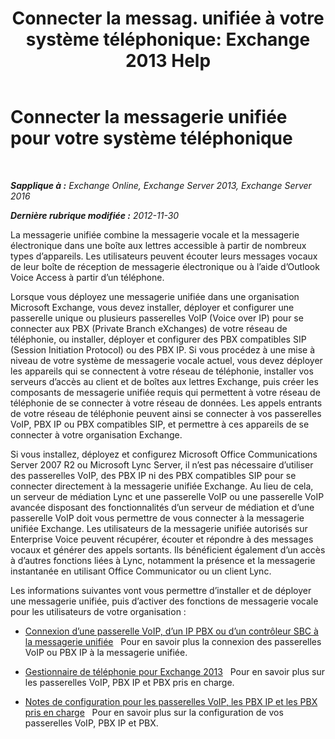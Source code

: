 ﻿---
title: 'Connecter la messag. unifiée à votre système téléphonique: Exchange 2013 Help'
TOCTitle: Connecter la messagerie unifiée pour votre système téléphonique
ms:assetid: 92c3e029-f732-4d6d-b147-2b3006d5f088
ms:mtpsurl: https://technet.microsoft.com/fr-fr/library/JJ673544(v=EXCHG.150)
ms:contentKeyID: 50555454
ms.date: 05/23/2018
mtps_version: v=EXCHG.150
ms.translationtype: MT
---

# Connecter la messagerie unifiée pour votre système téléphonique

 

_**Sapplique à :** Exchange Online, Exchange Server 2013, Exchange Server 2016_

_**Dernière rubrique modifiée :** 2012-11-30_

La messagerie unifiée combine la messagerie vocale et la messagerie électronique dans une boîte aux lettres accessible à partir de nombreux types d’appareils. Les utilisateurs peuvent écouter leurs messages vocaux de leur boîte de réception de messagerie électronique ou à l’aide d’Outlook Voice Access à partir d’un téléphone.

Lorsque vous déployez une messagerie unifiée dans une organisation Microsoft Exchange, vous devez installer, déployer et configurer une passerelle unique ou plusieurs passerelles VoIP (Voice over IP) pour se connecter aux PBX (Private Branch eXchanges) de votre réseau de téléphonie, ou installer, déployer et configurer des PBX compatibles SIP (Session Initiation Protocol) ou des PBX IP. Si vous procédez à une mise à niveau de votre système de messagerie vocale actuel, vous devez déployer les appareils qui se connectent à votre réseau de téléphonie, installer vos serveurs d’accès au client et de boîtes aux lettres Exchange, puis créer les composants de messagerie unifiée requis qui permettent à votre réseau de téléphonie de se connecter à votre réseau de données. Les appels entrants de votre réseau de téléphonie peuvent ainsi se connecter à vos passerelles VoIP, PBX IP ou PBX compatibles SIP, et permettre à ces appareils de se connecter à votre organisation Exchange.

Si vous installez, déployez et configurez Microsoft Office Communications Server 2007 R2 ou Microsoft Lync Server, il n’est pas nécessaire d’utiliser des passerelles VoIP, des PBX IP ni des PBX compatibles SIP pour se connecter directement à la messagerie unifiée Exchange. Au lieu de cela, un serveur de médiation Lync et une passerelle VoIP ou une passerelle VoIP avancée disposant des fonctionnalités d’un serveur de médiation et d’une passerelle VoIP doit vous permettre de vous connecter à la messagerie unifiée Exchange. Les utilisateurs de la messagerie unifiée autorisés sur Enterprise Voice peuvent récupérer, écouter et répondre à des messages vocaux et générer des appels sortants. Ils bénéficient également d’un accès à d’autres fonctions liées à Lync, notamment la présence et la messagerie instantanée en utilisant Office Communicator ou un client Lync.

Les informations suivantes vont vous permettre d’installer et de déployer une messagerie unifiée, puis d’activer des fonctions de messagerie vocale pour les utilisateurs de votre organisation :

  - [Connexion d’une passerelle VoIP, d’un IP PBX ou d’un contrôleur SBC à la messagerie unifiée](connect-a-voip-gateway-ip-pbx-or-session-border-controller-to-um-exchange-2013-help.md)   Pour en savoir plus la connexion des passerelles VoIP ou PBX IP à la messagerie unifiée.

  - [Gestionnaire de téléphonie pour Exchange 2013](https://docs.microsoft.com/fr-fr/exchange/voice-mail-unified-messaging/telephone-system-integration-with-um/telephony-advisor-for-exchange-2013)   Pour en savoir plus sur les passerelles VoIP, PBX IP et PBX pris en charge.

  - [Notes de configuration pour les passerelles VoIP, les PBX IP et les PBX pris en charge](https://docs.microsoft.com/fr-fr/exchange/voice-mail-unified-messaging/telephone-system-integration-with-um/configuration-notes-for-voip-gateways)   Pour en savoir plus sur la configuration de vos passerelles VoIP, PBX IP et PBX.

